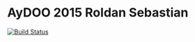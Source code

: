# AyDOO 2015 Roldan Sebastian
[![Build Status](https://travis-ci.org/sebastianroldan/aydoo2015.svg)](https://travis-ci.org/sebastianroldan/aydoo2015)
